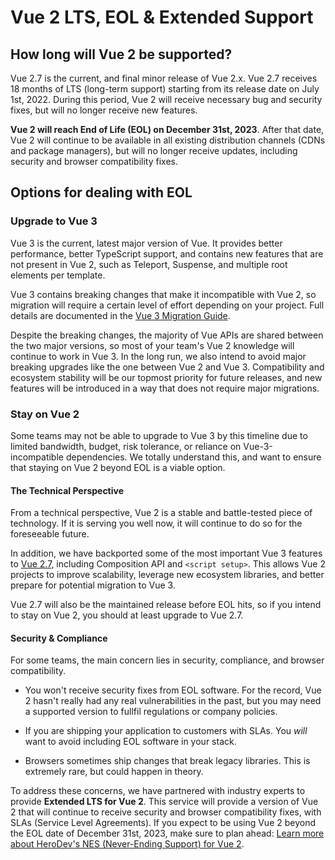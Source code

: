 <!-- TODO: translation -->
# Vue 2 LTS, EOL & Extended Support

## How long will Vue 2 be supported?

Vue 2.7 is the current, and final minor release of Vue 2.x. Vue 2.7 receives 18 months of LTS (long-term support) starting from its release date on July 1st, 2022. During this period, Vue 2 will receive necessary bug and security fixes, but will no longer receive new features.

**Vue 2 will reach End of Life (EOL) on December 31st, 2023**. After that date, Vue 2 will continue to be available in all existing distribution channels (CDNs and package managers), but will no longer receive updates, including security and browser compatibility fixes.

## Options for dealing with EOL

### Upgrade to Vue 3

Vue 3 is the current, latest major version of Vue. It provides better performance, better TypeScript support, and contains new features that are not present in Vue 2, such as Teleport, Suspense, and multiple root elements per template.

Vue 3 contains breaking changes that make it incompatible with Vue 2, so migration will require a certain level of effort depending on your project. Full details are documented in the [Vue 3 Migration Guide](https://v3-migration.vuejs.org/).

Despite the breaking changes, the majority of Vue APIs are shared between the two major versions, so most of your team's Vue 2 knowledge will continue to work in Vue 3. In the long run, we also intend to avoid major breaking upgrades like the one between Vue 2 and Vue 3. Compatibility and ecosystem stability will be our topmost priority for future releases, and new features will be introduced in a way that does not require major migrations.

### Stay on Vue 2

Some teams may not be able to upgrade to Vue 3 by this timeline due to limited bandwidth, budget, risk tolerance, or reliance on Vue-3-incompatible dependencies. We totally understand this, and want to ensure that staying on Vue 2 beyond EOL is a viable option.

#### The Technical Perspective

From a technical perspective, Vue 2 is a stable and battle-tested piece of technology. If it is serving you well now, it will continue to do so for the foreseeable future.

In addition, we have backported some of the most important Vue 3 features to [Vue 2.7](/v2/guide/migration-vue-2-7.html), including Composition API and `<script setup>`. This allows Vue 2 projects to improve scalability, leverage new ecosystem libraries, and better prepare for potential migration to Vue 3.

Vue 2.7 will also be the maintained release before EOL hits, so if you intend to stay on Vue 2, you should at least upgrade to Vue 2.7.

#### Security & Compliance

For some teams, the main concern lies in security, compliance, and browser compatibility.

- You won't receive security fixes from EOL software. For the record, Vue 2 hasn't really had any real vulnerabilities in the past, but you may need a supported version to fullfil regulations or company policies.

- If you are shipping your application to customers with SLAs. You *will* want to avoid including EOL software in your stack.

- Browsers sometimes ship changes that break legacy libraries. This is extremely rare, but could happen in theory.

To address these concerns, we have partnered with industry experts to provide **Extended LTS for Vue 2**. This service will provide a version of Vue 2 that will continue to receive security and browser compatibility fixes, with SLAs (Service Level Agreements). If you expect to be using Vue 2 beyond the EOL date of December 31st, 2023, make sure to plan ahead: [Learn more about HeroDev's NES (Never-Ending Support) for Vue 2](https://www.herodevs.com/support/vue).
